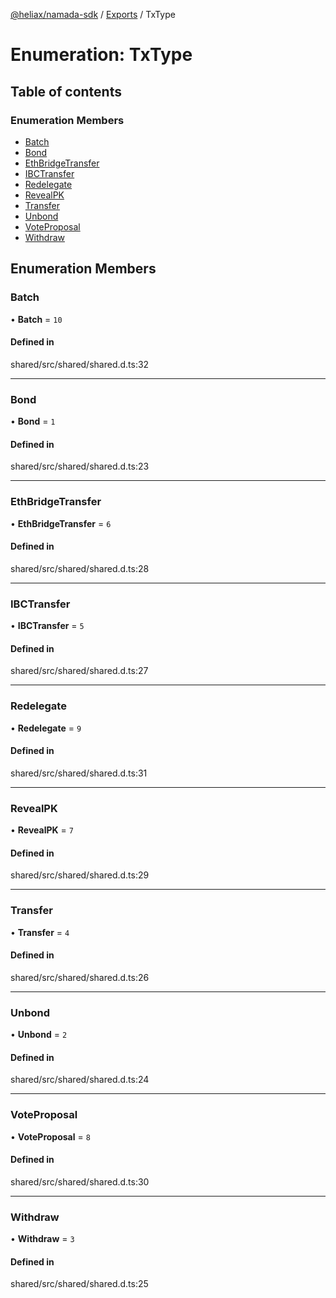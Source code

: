 [@heliax/namada-sdk](../README.md) / [Exports](../modules.md) / TxType

# Enumeration: TxType

## Table of contents

### Enumeration Members

- [Batch](TxType.md#batch)
- [Bond](TxType.md#bond)
- [EthBridgeTransfer](TxType.md#ethbridgetransfer)
- [IBCTransfer](TxType.md#ibctransfer)
- [Redelegate](TxType.md#redelegate)
- [RevealPK](TxType.md#revealpk)
- [Transfer](TxType.md#transfer)
- [Unbond](TxType.md#unbond)
- [VoteProposal](TxType.md#voteproposal)
- [Withdraw](TxType.md#withdraw)

## Enumeration Members

### Batch

• **Batch** = ``10``

#### Defined in

shared/src/shared/shared.d.ts:32

___

### Bond

• **Bond** = ``1``

#### Defined in

shared/src/shared/shared.d.ts:23

___

### EthBridgeTransfer

• **EthBridgeTransfer** = ``6``

#### Defined in

shared/src/shared/shared.d.ts:28

___

### IBCTransfer

• **IBCTransfer** = ``5``

#### Defined in

shared/src/shared/shared.d.ts:27

___

### Redelegate

• **Redelegate** = ``9``

#### Defined in

shared/src/shared/shared.d.ts:31

___

### RevealPK

• **RevealPK** = ``7``

#### Defined in

shared/src/shared/shared.d.ts:29

___

### Transfer

• **Transfer** = ``4``

#### Defined in

shared/src/shared/shared.d.ts:26

___

### Unbond

• **Unbond** = ``2``

#### Defined in

shared/src/shared/shared.d.ts:24

___

### VoteProposal

• **VoteProposal** = ``8``

#### Defined in

shared/src/shared/shared.d.ts:30

___

### Withdraw

• **Withdraw** = ``3``

#### Defined in

shared/src/shared/shared.d.ts:25

